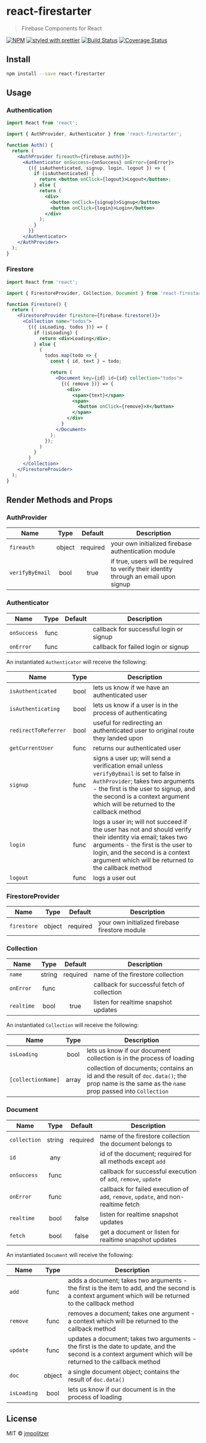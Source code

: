 # react-firestarter

> Firebase Components for React

[![NPM](https://img.shields.io/npm/v/react-firestarter.svg)](https://www.npmjs.com/package/react-firestarter)
[![styled with prettier](https://img.shields.io/badge/styled_with-prettier-ff69b4.svg)](https://github.com/prettier/prettier)
[![Build Status](https://travis-ci.com/jmpolitzer/react-firestarter.svg?branch=master)](https://travis-ci.com/jmpolitzer/react-firestarter)
[![Coverage Status](https://coveralls.io/repos/github/jmpolitzer/react-firestarter/badge.svg?branch=master)](https://coveralls.io/github/jmpolitzer/react-firestarter?branch=master)

## Install

```bash
npm install --save react-firestarter
```

## Usage

### Authentication

```jsx
import React from 'react';

import { AuthProvider, Authenticator } from 'react-firestarter';

function Auth() {
  return (
    <AuthProvider fireauth={firebase.auth()}>
      <Authenticator onSuccess={onSuccess} onError={onError}>
        {({ isAuthenticated, signup, login, logout }) => {
          if (isAuthenticated) {
            return <button onClick={logout}>Logout</button>;
          } else {
            return (
              <div>
                <button onClick={signup}>Signup</button>
                <button onClick={login}>Login</button>
              </div>
            );
          }
        }}
      </Authenticator>
    </AuthProvider>
  );
}
```

### Firestore

```jsx
import React from 'react';

import { FirestoreProvider, Collection, Document } from 'react-firestarter';

function Firestore() {
  return (
    <FirestoreProvider firestore={firebase.firestore()}>
      <Collection name="todos">
        {({ isLoading, todos })} => {
          if (isLoading) {
            return <div>Loading</div>;
          } else {
            (
              todos.map(todo => {
                const { id, text } = todo;

                return (
                  <Document key={id} id={id} collection="todos">
                    {({ remove })} => {
                      <div>
                        <span>{text}</span>
                        <span>
                          <button onClick={remove}>X</button>
                        </span>
                      </div>
                    }
                  </Document>
                );
              });
            )
          }
        }
      </Collection>
    </FirestoreProvider>
  );
}
```

## Render Methods and Props

### AuthProvider

| Name          |  Type  | Default  | Description                                                                           |
| ------------- | :----: | :------: | ------------------------------------------------------------------------------------- |
| `fireauth`      | object | required | your own initialized firebase authentication module                                   |
| `verifyByEmail` |  bool  |   true   | if true, users will be required to verify their identity through an email upon signup |

### Authenticator

| Name      | Type | Default | Description                                      |
| --------- | :--: | :-----: | ------------------------------------------------ |
| `onSuccess` | func |         | callback for successful login or signup |
| `onError`   | func |         | callback for failed login or signup     |

An instantiated `Authenticator` will receive the following:

| Name               | Type | Description                                                                                              |
| ------------------ | :--: | -------------------------------------------------------------------------------------------------------- |
| `isAuthenticated`    | bool | lets us know if we have an authenticated user                                                            |
| `isAuthenticating`   | bool | lets us know if a user is in the process of authenticating                                               |
| `redirectToReferrer` | bool | useful for redirecting an authenticated user to original route they landed upon                          |
| `getCurrentUser`     | func | returns our authenticated user                                                                           |
| `signup`             | func | signs a user up; will send a verification email unless `verifyByEmail` is set to false in `AuthProvider`; takes two arguments - the first is the user to signup, and the second is a context argument which will be returned to the callback method  |
| `login`              | func | logs a user in; will not succeed if the user has not and should verify their identity via email; takes two arguments - the first is the user to login, and the second is a context argument which will be returned to the callback method          |
| `logout`             | func | logs a user out                                                                                          |

### FirestoreProvider

| Name      |  Type  | Default  | Description                                    |
| --------- | :----: | :------: | ---------------------------------------------- |
| `firestore` | object | required | your own initialized firebase firestore module |

### Collection

| Name     |  Type  | Default  | Description                                                                                     |
| -------- | :----: | :------: | ----------------------------------------------------------------------------------------------- |
| `name`     | string | required | name of the firestore collection                                                                |
| `onError`  |  func  |          | callback for successful fetch of collection |
| `realtime` |  bool  |   true   | listen for realtime snapshot updates                                                            |

An instantiated `Collection` will receive the following:

| Name               | Type  | Description                                                                                                                                   |
| ------------------ | :---: | --------------------------------------------------------------------------------------------------------------------------------------------- |
| `isLoading`          | bool  | lets us know if our document collection is in the process of loading                                                                          |
| `[collectionName]` | array | collection of documents; contains an id and the result of `doc.data()`; the prop name is the same as the `name` prop passed into `Collection` |

### Document

| Name       |  Type  | Default  | Description                                                                               |
| ---------- | :----: | :------: | ----------------------------------------------------------------------------------------- |
| `collection` | string | required | name of the firestore collection the document belongs to                                  |
| `id`         |  any   |          | id of the document; required for all methods except `add`                                 |
| `onSuccess`  |  func  |          | callback for successful execution of `add`, `remove`, `update`                   |
| `onError`    |  func  |          | callback for failed execution of `add`, `remove`, `update`, and non-realtime fetch |
| `realtime`   |  bool  |  false   | listen for realtime snapshot updates                                                      |
| `fetch`      |  bool  |  false   | get a document or listen for realtime snapshot updates                                    |

An instantiated `Document` will receive the following:

| Name      |  Type  | Description                                                   |
| --------- | :----: | ------------------------------------------------------------- |
| `add`       |  func  | adds a document; takes two arguments - the first is the item to add, and the second is a context argument which will be returned to the callback method                                                |
| `remove`    |  func  | removes a document; takes one argument - a context which will be returned to the callback method                                             |
| `update`    |  func  | updates a document; takes two arguments - the first is the date to update, and the second is a context argument which will be returned to the callback method                                             |
| `doc`       | object | a single document object; contains the result of `doc.data()` |
| `isLoading` |  bool  | lets us know if our document is in the process of loading     |

## License

MIT © [jmpolitzer](https://github.com/jmpolitzer)
